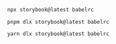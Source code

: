 ```sh renderer="common" language="ts" packageManager="npm"
npx storybook@latest babelrc
```

```shell renderer="common" language="ts" packageManager="pnpm"
pnpm dlx storybook@latest babelrc
```

```sh renderer="common" language="ts" packageManager="yarn"
yarn dlx storybook@latest babelrc
```

